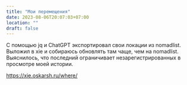 ```yaml
---
title: "Мои перемещения"
date: 2023-08-06T20:07:03+07:00
location: ""
draft: false
---
```


С помощью jq и ChatGPT экспортировал свои локации из nomadlist. Выложил в xie и собираюсь
обновлять там чаще, чем на nomadlist. Выяснилось, что последний ограничивает
незарегистрированных в просмотре моей истории.

https://xie.oskarsh.ru/where/

<!--more-->

